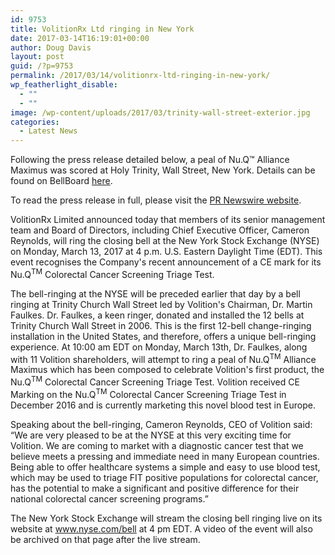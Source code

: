 ```yaml
---
id: 9753
title: VolitionRx Ltd ringing in New York
date: 2017-03-14T16:19:01+00:00
author: Doug Davis
layout: post
guid: /?p=9753
permalink: /2017/03/14/volitionrx-ltd-ringing-in-new-york/
wp_featherlight_disable:
  - ""
  - ""
image: /wp-content/uploads/2017/03/trinity-wall-street-exterior.jpg
categories:
  - Latest News
---
```

Following the press release detailed below, a peal of Nu.Q™ Alliance Maximus was scored at Holy Trinity, Wall Street, New York. Details can be found on BellBoard <a href="http://bb.ringingworld.co.uk/view.php?id=1165546" target="_blank">here</a>.

To read the press release in full, please visit the <a href="http://www.prnewswire.com/news-releases/volitionrx-limited-to-ring-the-new-york-stock-exchange-closing-bell-on-monday-march-13th-at-4-pm-eastern-daylight-time-300422244.html" target="_blank">PR Newswire website</a>.

VolitionRx Limited announced today that members of its senior management team and Board of Directors, including Chief Executive Officer, Cameron Reynolds, will ring the closing bell at the New York Stock Exchange (NYSE) on Monday, March 13, 2017 at 4 p.m. U.S. Eastern Daylight Time (EDT). This event recognises the Company&apos;s recent announcement of a CE mark for its Nu.Q<sup>TM</sup> Colorectal Cancer Screening Triage Test.

The bell-ringing at the NYSE will be preceded earlier that day by a bell ringing at Trinity Church Wall Street led by Volition&apos;s Chairman, Dr. Martin Faulkes. Dr. Faulkes, a keen ringer, donated and installed the 12 bells at Trinity Church Wall Street in 2006. This is the first 12-bell change-ringing installation in the United States, and therefore, offers a unique bell-ringing experience. At 10:00 am EDT on Monday, March 13th, Dr. Faulkes, along with 11 Volition shareholders, will attempt to ring a peal of Nu.Q<sup>TM</sup> Alliance Maximus which has been composed to celebrate Volition&apos;s first product, the Nu.Q<sup>TM</sup> Colorectal Cancer Screening Triage Test. Volition received CE Marking on the Nu.Q<sup>TM</sup> Colorectal Cancer Screening Triage Test in December 2016 and is currently marketing this novel blood test in Europe.

Speaking about the bell-ringing, Cameron Reynolds, CEO of Volition said: &#8220;We are very pleased to be at the NYSE at this very exciting time for Volition. We are coming to market with a diagnostic cancer test that we believe meets a pressing and immediate need in many European countries. Being able to offer healthcare systems a simple and easy to use blood test, which may be used to triage FIT positive populations for colorectal cancer, has the potential to make a significant and positive difference for their national colorectal cancer screening programs.&#8221;

The New York Stock Exchange will stream the closing bell ringing live on its website at <a href="http://www.nyse.com/bell" target="_blank">www.nyse.com/bell</a> at 4 pm EDT. A video of the event will also be archived on that page after the live stream.
